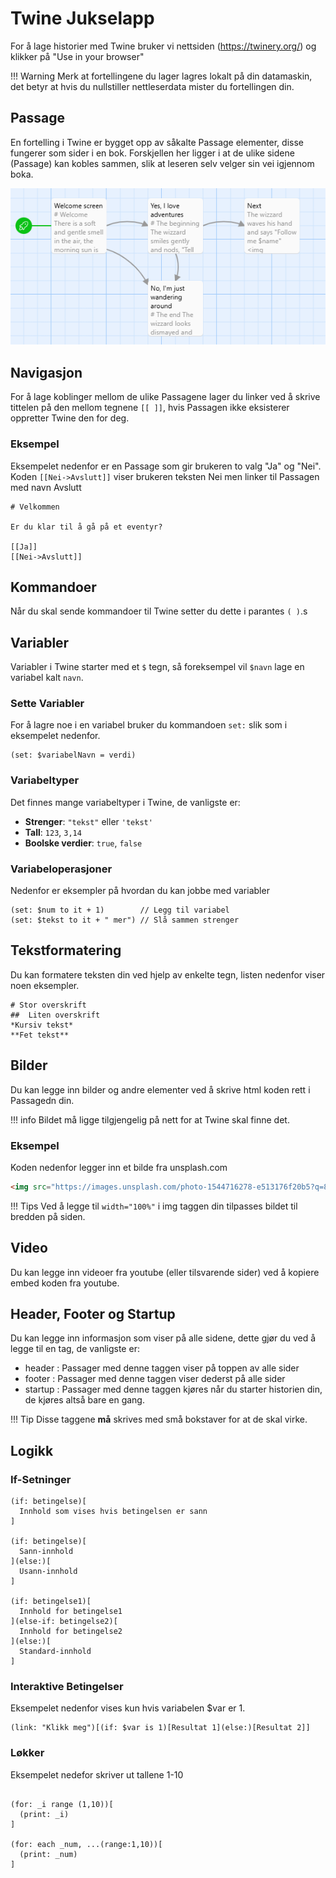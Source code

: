 # Twine Jukselapp

For å lage historier med Twine bruker vi nettsiden (https://twinery.org/) og klikker på "Use in your browser"

!!! Warning
    Merk at fortellingene du lager lagres lokalt på din datamaskin, det betyr at hvis du nullstiller nettleserdata mister du fortellingen din.

## Passage

En fortelling i Twine er bygget opp av såkalte Passage elementer, disse fungerer som sider i en bok. Forskjellen her ligger i at de ulike sidene (Passage) kan kobles sammen, slik at leseren selv velger sin vei igjennom boka.

![twine](twine.png)


## Navigasjon

For å lage koblinger mellom de ulike Passagene lager du linker ved å skrive tittelen på den mellom tegnene `[[ ]]`, hvis Passagen ikke eksisterer oppretter Twine den for deg.


### Eksempel
Eksempelet nedenfor er en Passage som gir brukeren to valg "Ja" og "Nei". Koden `[[Nei->Avslutt]]` viser brukeren teksten Nei men linker til Passagen med navn Avslutt
```
# Velkommen

Er du klar til å gå på et eventyr?

[[Ja]]
[[Nei->Avslutt]]
```

## Kommandoer
Når du skal sende kommandoer til Twine setter du dette i parantes `( )`.s

## Variabler

Variabler i Twine starter med et `$` tegn, så foreksempel vil `$navn` lage en variabel kalt `navn`.

### Sette Variabler

For å lagre noe i en variabel bruker du kommandoen `set:` slik som i eksempelet nedenfor.

```
(set: $variabelNavn = verdi)
```

### Variabeltyper
Det finnes mange variabeltyper i Twine, de vanligste er:
- **Strenger**: `"tekst"` eller `'tekst'`
- **Tall**: `123`, `3,14`
- **Boolske verdier**: `true`, `false`

### Variabeloperasjoner

Nedenfor er eksempler på hvordan du kan jobbe med variabler

```
(set: $num to it + 1)        // Legg til variabel
(set: $tekst to it + " mer") // Slå sammen strenger
```

## Tekstformatering

Du kan formatere teksten din ved hjelp av enkelte tegn, listen nedenfor viser noen eksempler.

```
# Stor overskrift
##  Liten overskrift
*Kursiv tekst*
**Fet tekst**
```

## Bilder

Du kan legge inn bilder og andre elementer ved å skrive html koden rett i Passagedn din.

!!! info
  Bildet må ligge tilgjengelig på nett for at Twine skal finne det.

### Eksempel

Koden nedenfor legger inn et bilde fra unsplash.com

```html
<img src="https://images.unsplash.com/photo-1544716278-e513176f20b5?q=80&w=1974&auto=format&fit=crop&ixlib=rb-4.0.3&ixid=M3wxMjA3fDB8MHxwaG90by1wYWdlfHx8fGVufDB8fHx8fA%3D%3D width=100%>
```

!!! Tips
  Ved å legge til `width="100%"` i img taggen din tilpasses bildet til bredden på siden.

## Video

Du kan legge inn videoer fra youtube (eller tilsvarende sider) ved å kopiere embed koden fra youtube.

## Header, Footer og Startup

Du kan legge inn informasjon som viser på alle sidene, dette gjør du ved å legge til en tag, de vanligste er:

- header : Passager med denne taggen viser på toppen av alle sider
- footer : Passager med denne taggen viser dederst på alle sider
- startup : Passager med denne taggen kjøres når du starter historien din, de kjøres altså bare en gang.

!!! Tip
  Disse taggene **må** skrives med små bokstaver for at de skal virke.

## Logikk

### If-Setninger
```
(if: betingelse)[
  Innhold som vises hvis betingelsen er sann
]

(if: betingelse)[
  Sann-innhold
](else:)[
  Usann-innhold
]

(if: betingelse1)[
  Innhold for betingelse1
](else-if: betingelse2)[
  Innhold for betingelse2
](else:)[
  Standard-innhold
]
```

### Interaktive Betingelser

Eksempelet nedenfor vises kun hvis variabelen $var er 1.

```
(link: "Klikk meg")[(if: $var is 1)[Resultat 1](else:)[Resultat 2]]
```

### Løkker
Eksempelet nedefor skriver ut tallene 1-10

```

(for: _i range (1,10))[
  (print: _i)                
]

(for: each _num, ...(range:1,10))[
  (print: _num)
]
```

